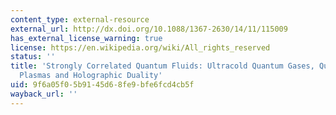 ```yaml
---
content_type: external-resource
external_url: http://dx.doi.org/10.1088/1367-2630/14/11/115009
has_external_license_warning: true
license: https://en.wikipedia.org/wiki/All_rights_reserved
status: ''
title: 'Strongly Correlated Quantum Fluids: Ultracold Quantum Gases, Quantum Chromodynamic
  Plasmas and Holographic Duality'
uid: 9f6a05f0-5b91-45d6-8fe9-bfe6fcd4cb5f
wayback_url: ''
---
```

